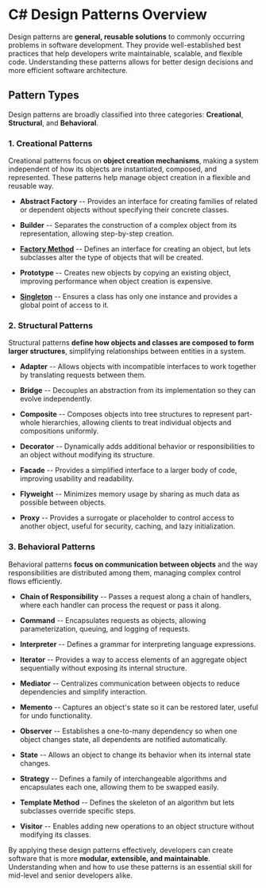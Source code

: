 # C# Design Patterns Overview

Design patterns are **general, reusable solutions** to commonly occurring problems in software development. They provide well-established best practices that help developers write maintainable, scalable, and flexible code. Understanding these patterns allows for better design decisions and more efficient software architecture.

## Pattern Types

Design patterns are broadly classified into three categories: **Creational**, **Structural**, and **Behavioral**.

### 1\. Creational Patterns

Creational patterns focus on **object creation mechanisms**, making a system independent of how its objects are instantiated, composed, and represented. These patterns help manage object creation in a flexible and reusable way.

-   **Abstract Factory** -- Provides an interface for creating families of related or dependent objects without specifying their concrete classes.

-   **Builder** -- Separates the construction of a complex object from its representation, allowing step-by-step creation.

-   [**Factory Method**](CSharp/Creation/Factory)  -- Defines an interface for creating an object, but lets subclasses alter the type of objects that will be created.

-   **Prototype** -- Creates new objects by copying an existing object, improving performance when object creation is expensive.

-   [**Singleton**](CSharp/Creation/Singleton) -- Ensures a class has only one instance and provides a global point of access to it.

### 2\. Structural Patterns

Structural patterns **define how objects and classes are composed to form larger structures**, simplifying relationships between entities in a system.

-   **Adapter** -- Allows objects with incompatible interfaces to work together by translating requests between them.

-   **Bridge** -- Decouples an abstraction from its implementation so they can evolve independently.

-   **Composite** -- Composes objects into tree structures to represent part-whole hierarchies, allowing clients to treat individual objects and compositions uniformly.

-   **Decorator** -- Dynamically adds additional behavior or responsibilities to an object without modifying its structure.

-   **Facade** -- Provides a simplified interface to a larger body of code, improving usability and readability.

-   **Flyweight** -- Minimizes memory usage by sharing as much data as possible between objects.

-   **Proxy** -- Provides a surrogate or placeholder to control access to another object, useful for security, caching, and lazy initialization.

### 3\. Behavioral Patterns

Behavioral patterns **focus on communication between objects** and the way responsibilities are distributed among them, managing complex control flows efficiently.

-   **Chain of Responsibility** -- Passes a request along a chain of handlers, where each handler can process the request or pass it along.

-   **Command** -- Encapsulates requests as objects, allowing parameterization, queuing, and logging of requests.

-   **Interpreter** -- Defines a grammar for interpreting language expressions.

-   **Iterator** -- Provides a way to access elements of an aggregate object sequentially without exposing its internal structure.

-   **Mediator** -- Centralizes communication between objects to reduce dependencies and simplify interaction.

-   **Memento** -- Captures an object's state so it can be restored later, useful for undo functionality.

-   **Observer** -- Establishes a one-to-many dependency so when one object changes state, all dependents are notified automatically.

-   **State** -- Allows an object to change its behavior when its internal state changes.

-   **Strategy** -- Defines a family of interchangeable algorithms and encapsulates each one, allowing them to be swapped easily.

-   **Template Method** -- Defines the skeleton of an algorithm but lets subclasses override specific steps.

-   **Visitor** -- Enables adding new operations to an object structure without modifying its classes.

By applying these design patterns effectively, developers can create software that is more **modular, extensible, and maintainable**. Understanding when and how to use these patterns is an essential skill for mid-level and senior developers alike.